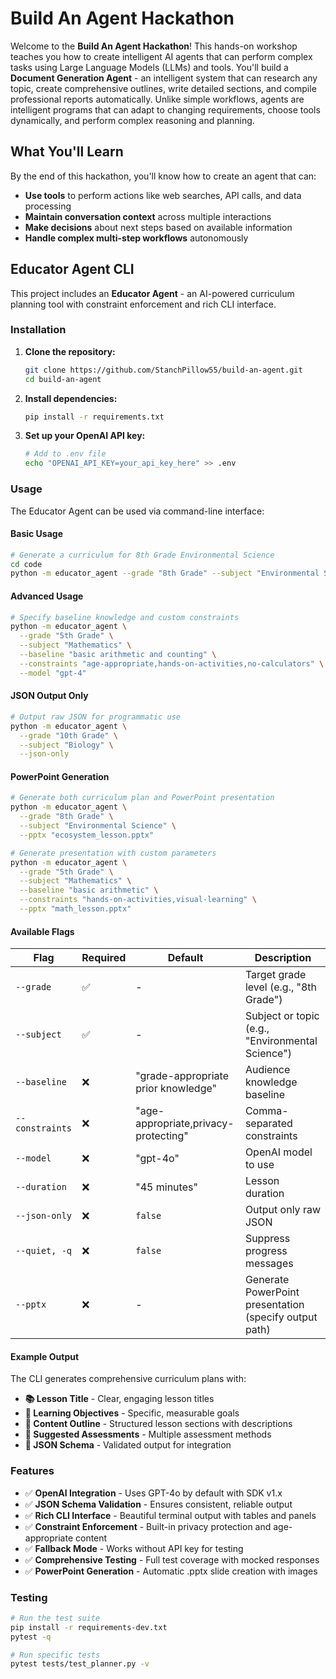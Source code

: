 # Build An Agent Hackathon

Welcome to the **Build An Agent Hackathon**! This hands-on workshop teaches you how to create intelligent AI agents that can perform complex tasks using Large Language Models (LLMs) and tools. You'll build a **Document Generation Agent** - an intelligent system that can research any topic, create comprehensive outlines, write detailed sections, and compile professional reports automatically. Unlike simple workflows, agents are intelligent programs that can adapt to changing requirements, choose tools dynamically, and perform complex reasoning and planning.

## What You'll Learn

By the end of this hackathon, you'll know how to create an agent that can:
- **Use tools** to perform actions like web searches, API calls, and data processing
- **Maintain conversation context** across multiple interactions
- **Make decisions** about next steps based on available information
- **Handle complex multi-step workflows** autonomously

## Educator Agent CLI

This project includes an **Educator Agent** - an AI-powered curriculum planning tool with constraint enforcement and rich CLI interface.

### Installation

1. **Clone the repository:**
   ```bash
   git clone https://github.com/StanchPillow55/build-an-agent.git
   cd build-an-agent
   ```

2. **Install dependencies:**
   ```bash
   pip install -r requirements.txt
   ```

3. **Set up your OpenAI API key:**
   ```bash
   # Add to .env file
   echo "OPENAI_API_KEY=your_api_key_here" >> .env
   ```

### Usage

The Educator Agent can be used via command-line interface:

#### Basic Usage
```bash
# Generate a curriculum for 8th Grade Environmental Science
cd code
python -m educator_agent --grade "8th Grade" --subject "Environmental Science"
```

#### Advanced Usage
```bash
# Specify baseline knowledge and custom constraints
python -m educator_agent \
  --grade "5th Grade" \
  --subject "Mathematics" \
  --baseline "basic arithmetic and counting" \
  --constraints "age-appropriate,hands-on-activities,no-calculators" \
  --model "gpt-4"
```

#### JSON Output Only
```bash
# Output raw JSON for programmatic use
python -m educator_agent \
  --grade "10th Grade" \
  --subject "Biology" \
  --json-only
```

#### PowerPoint Generation
```bash
# Generate both curriculum plan and PowerPoint presentation
python -m educator_agent \
  --grade "8th Grade" \
  --subject "Environmental Science" \
  --pptx "ecosystem_lesson.pptx"

# Generate presentation with custom parameters
python -m educator_agent \
  --grade "5th Grade" \
  --subject "Mathematics" \
  --baseline "basic arithmetic" \
  --constraints "hands-on-activities,visual-learning" \
  --pptx "math_lesson.pptx"
```

#### Available Flags

| Flag | Required | Default | Description |
|------|----------|---------|-------------|
| `--grade` | ✅ | - | Target grade level (e.g., "8th Grade") |
| `--subject` | ✅ | - | Subject or topic (e.g., "Environmental Science") |
| `--baseline` | ❌ | "grade-appropriate prior knowledge" | Audience knowledge baseline |
| `--constraints` | ❌ | "age-appropriate,privacy-protecting" | Comma-separated constraints |
| `--model` | ❌ | "gpt-4o" | OpenAI model to use |
| `--duration` | ❌ | "45 minutes" | Lesson duration |
| `--json-only` | ❌ | `false` | Output only raw JSON |
| `--quiet, -q` | ❌ | `false` | Suppress progress messages |
| `--pptx` | ❌ | - | Generate PowerPoint presentation (specify output path) |

#### Example Output

The CLI generates comprehensive curriculum plans with:
- **📚 Lesson Title** - Clear, engaging lesson titles
- **🎯 Learning Objectives** - Specific, measurable goals
- **📖 Content Outline** - Structured lesson sections with descriptions
- **📝 Suggested Assessments** - Multiple assessment methods
- **💾 JSON Schema** - Validated output for integration

### Features

- ✅ **OpenAI Integration** - Uses GPT-4o by default with SDK v1.x
- ✅ **JSON Schema Validation** - Ensures consistent, reliable output
- ✅ **Rich CLI Interface** - Beautiful terminal output with tables and panels
- ✅ **Constraint Enforcement** - Built-in privacy protection and age-appropriate content
- ✅ **Fallback Mode** - Works without API key for testing
- ✅ **Comprehensive Testing** - Full test coverage with mocked responses
- ✅ **PowerPoint Generation** - Automatic .pptx slide creation with images

### Testing

```bash
# Run the test suite
pip install -r requirements-dev.txt
pytest -q

# Run specific tests
pytest tests/test_planner.py -v
```
